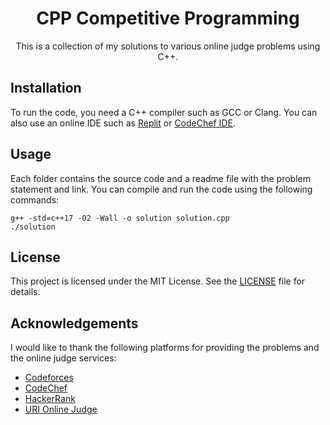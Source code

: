 <h1 align="center">CPP Competitive Programming</h1>

<p align="center">This is a collection of my solutions to various online judge problems using C++.</p>

<h2>Installation</h2>

<p>To run the code, you need a C++ compiler such as GCC or Clang. You can also use an online IDE such as <a href="^1^">Replit</a> or <a href="^2^">CodeChef IDE</a>.</p>

<h2>Usage</h2>

<p>Each folder contains the source code and a readme file with the problem statement and link. You can compile and run the code using the following commands:</p>

<pre><code>g++ -std=c++17 -O2 -Wall -o solution solution.cpp
./solution
</code></pre>

<h2>License</h2>

<p>This project is licensed under the MIT License. See the <a href="LICENSE">LICENSE</a> file for details.</p>

<h2>Acknowledgements</h2>

<p>I would like to thank the following platforms for providing the problems and the online judge services:</p>

<ul>
<li><a href="^3^">Codeforces</a></li>
<li><a href="^4^">CodeChef</a></li>
<li><a href="^5^">HackerRank</a></li>
<li><a href="^6^">URI Online Judge</a></li>
</ul>
